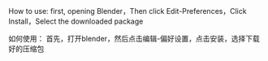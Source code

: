 How to use:
          first, opening Blender，Then click Edit-Preferences，Click Install，Select the downloaded package  
            
如何使用：
         首先，打开blender，然后点击编辑-偏好设置，点击安装，选择下载好的压缩包
